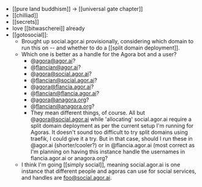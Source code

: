 - [[pure land buddhism]] -> [[universal gate chapter]]
- [[chilliad]]
- [[secrets]]
- love [[bitwascherei]] already
- [[gotosocial]]:
  - Brought up social.agor.ai provisionally, considering which domain to run this on -- and whether to do a [[split domain deployment]].
  - Which one is better as a handle for the Agora bot and a user?
    - @agora@agor.ai?
    - @flancian@agor.ai?
    - @agora@social.agor.ai?
    - @flancian@social.agor.ai?
    - @agora@flancia.agor.ai?
    - @flancian@flancia.agor.ai?
    - @agora@anagora.org?
    - @flancian@anagora.org?
    - They mean different things, of course. All but @agora@social.agor.ai while 'allocating' social.agor.ai require a split domain deployment as per the current setup I'm running for Agoras. It doesn't sound too difficult to try split domains using traefik, I could give it a try. But in that case, should I run these in @agor.ai (shorter/cooler?) or in @flancia.agor.ai (most correct as I'm planning on having this instance handle the usernames in flancia.agor.ai or anagora.org?
  - I think I'm going [[simply social]], meaning social.agor.ai is one instance that different people and agoras can use for social services, and handles are foo@social.agor.ai.
